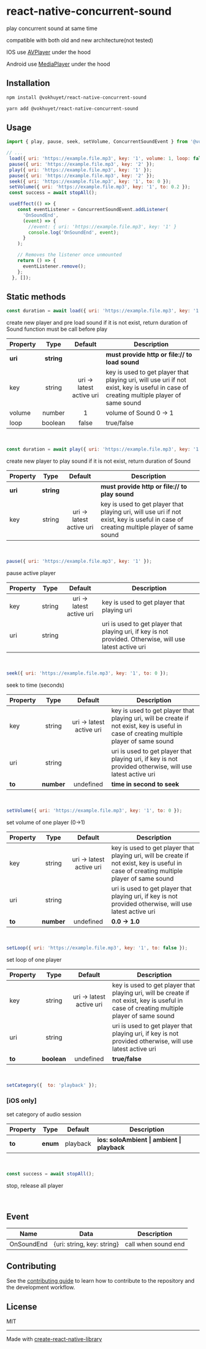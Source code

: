 # react-native-concurrent-sound

play concurrent sound at same time

compatible with both old and new architecture(not tested)

IOS use [AVPlayer](https://developer.apple.com/documentation/avfoundation/avplayer/) under the hood

Android use [MediaPlayer](https://developer.android.com/reference/android/media/MediaPlayer) under the hood

## Installation

```sh
npm install @vokhuyet/react-native-concurrent-sound
```

```sh
yarn add @vokhuyet/react-native-concurrent-sound
```

## Usage

```js
import { play, pause, seek, setVolume, ConcurrentSoundEvent } from '@vokhuyet/react-native-concurrent-sound';

// ...
 load({ uri: 'https://example.file.mp3', key: '1', volume: 1, loop: false });
 pause({ uri: 'https://example.file.mp3', key: '2' });
 play({ uri: 'https://example.file.mp3', key: '1' });
 pause({ uri: 'https://example.file.mp3', key: '2' });
 seek({ uri: 'https://example.file.mp3', key: '1', to: 0 });
 setVolume({ uri: 'https://example.file.mp3', key: '1', to: 0.2 });
 const success = await stopAll();

 useEffect(() => {
    const eventListener = ConcurrentSoundEvent.addListener(
      'OnSoundEnd',
      (event) => {
        //event: { uri: 'https://example.file.mp3', key: '1' }
        console.log('OnSoundEnd', event);
      }
    );

    // Removes the listener once unmounted
    return () => {
      eventListener.remove();
    };
  }, []);
```

## Static methods

```javascript
const duration = await load({ uri: 'https://example.file.mp3', key: '1', volume: 1, loop: false  });
```

create new player and pre load sound if it is not exist, return duration of Sound
function must be call before play

| Property             |   Type    |    Default    | Description                                                                                                                                    |
|----------------------| :-------: |:-------------:|------------------------------------------------------------------------------------------------------------------------------------------------|
| **uri**        |  **string**  |  | **must provide http or file:// to load sound**                                                                 |
|key              | string  |     uri -> latest active uri      | key is used to get player that playing uri, will use uri if not exist, key is useful in case of creating multiple player of same sound|
|volume              | number  |     1      | volume of Sound 0 -> 1|
|loop              | boolean  |     false      | true/false|
<br/>

```javascript
const duration = await play({ uri: 'https://example.file.mp3', key: '1' });
```

create new player to play sound if it is not exist, return duration of Sound

| Property             |   Type    |    Default    | Description                                                                                                                                    |
|----------------------| :-------: |:-------------:|------------------------------------------------------------------------------------------------------------------------------------------------|
| **uri**        |  **string**  |  | **must provide http or file:// to play sound**                                                                 |
| key              | string  |     uri -> latest active uri      | key is used to get player that playing uri, will use uri if not exist, key is useful in case of creating multiple player of same sound|
<br/>

```javascript
pause({ uri: 'https://example.file.mp3', key: '1' });
```

pause active player

| Property             |   Type    |    Default    | Description                                                                                                                                    |
|----------------------| :-------: |:-------------:|------------------------------------------------------------------------------------------------------------------------------------------------|
|key              | string  |     uri -> latest active uri      | key is used to get player that playing uri |
|uri        |  string  |  | uri is used to get player that playing uri, if key is not provided. Otherwise, will use latest active uri        |

<br/>

```javascript
seek({ uri: 'https://example.file.mp3', key: '1', to: 0 });
```

seek to time (seconds)

| Property             |   Type    |    Default    | Description                                                                                                                                    |
|----------------------| :-------: |:-------------:|------------------------------------------------------------------------------------------------------------------------------------------------|
| key              | string  |     uri -> latest active uri      | key is used to get player that playing uri, will be create if not exist, key is useful in case of creating multiple player of same sound    |
|uri        |  string  |  | uri is used to get player that playing uri, if key is not provided otherwise, will use latest active uri        |
|**to**        |  **number**  | undefined | **time in second to seek**        |

<br/>

```javascript
setVolume({ uri: 'https://example.file.mp3', key: '1', to: 0 });
```

set volume  of one player (0->1)

| Property             |   Type    |    Default    | Description                                                                                                                                    |
|----------------------| :-------: |:-------------:|------------------------------------------------------------------------------------------------------------------------------------------------|
| key              | string  |     uri -> latest active uri      | key is used to get player that playing uri, will be create if not exist, key is useful in case of creating multiple player of same sound    |
|uri        |  string  |  | uri is used to get player that playing uri, if key is not provided otherwise, will use latest active uri        |
|**to**        |  **number**  | undefined | **0.0 -> 1.0**        |
 
<br />

```javascript
setLoop({ uri: 'https://example.file.mp3', key: '1', to: false });
```

set loop  of one player

| Property             |   Type    |    Default    | Description                                                                                                                                    |
|----------------------| :-------: |:-------------:|------------------------------------------------------------------------------------------------------------------------------------------------|
| key              | string  |     uri -> latest active uri      | key is used to get player that playing uri, will be create if not exist, key is useful in case of creating multiple player of same sound    |
|uri        |  string  |  | uri is used to get player that playing uri, if key is not provided otherwise, will use latest active uri        |
|**to**        |  **boolean**  | undefined | **true/false**        |
 
<br />

```javascript
setCategory({  to: 'playback' });
```

### [**iOS only**] 

set category  of audio session

| Property             |   Type    |    Default    | Description                                                                                                                                    |
|----------------------| :-------: |:-------------:|------------------------------------------------------------------------------------------------------------------------------------------------|
|**to**        |  **enum**  | playback | **ios: soloAmbient \| ambient \| playback**        |
 
<br />

```javascript
const success = await stopAll();
```

stop, release all player

<br />

## Event

| Name             |     Data    | Description                                                                                                                                    |
|----------------------| :-------------:|------------------------------------------------------------------------------------------------------------------------------------------------|
| OnSoundEnd              | {uri: string, key: string}  |     call when sound end |

## Contributing

See the [contributing guide](CONTRIBUTING.md) to learn how to contribute to the repository and the development workflow.

## License

MIT

---

Made with [create-react-native-library](https://github.com/callstack/react-native-builder-bob)
